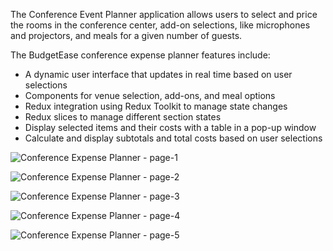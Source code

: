 The Conference Event Planner application allows users to select and price the rooms in the conference center, add-on selections, like microphones and projectors, and meals for a given number of guests.

The BudgetEase conference expense planner features include:
- A dynamic user interface that updates in real time based on user selections
- Components for venue selection, add-ons, and meal options
- Redux integration using Redux Toolkit to manage state changes
- Redux slices to manage different section states
- Display selected items and their costs with a table in a pop-up window
- Calculate and display subtotals and total costs based on user selections
  

![Conference Expense Planner - page-1](https://github.com/user-attachments/assets/16dbd03a-5806-452b-a61d-d7626f210d45)

![Conference Expense Planner - page-2](https://github.com/user-attachments/assets/7aaa5c7e-d1e5-438c-8ec3-a5c9640f4f77)

![Conference Expense Planner - page-3](https://github.com/user-attachments/assets/e28d4f57-0ea8-402e-8655-987a14c587a4)

![Conference Expense Planner - page-4](https://github.com/user-attachments/assets/f97eb6f3-1dde-46e6-9f35-554153dc7c36)

![Conference Expense Planner - page-5](https://github.com/user-attachments/assets/db8d7c13-5568-4fee-b972-bbc38faedb82)

